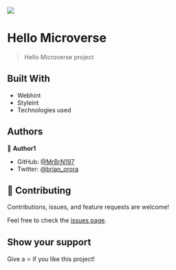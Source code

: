 ![](https://img.shields.io/badge/Microverse-blueviolet)

# Hello Microverse

> Hello Microverse project

## Built With

- Webhint
- Styleint
- Technologies used

## Authors

👤 **Author1**

- GitHub: [@MrBrN197](https://github.com/MrBrN197)
- Twitter: [@brian_orora](https://twitter.com/brian_orora)



## 🤝 Contributing

Contributions, issues, and feature requests are welcome!

Feel free to check the [issues page](../../issues/).

## Show your support

Give a ⭐️ if you like this project!
